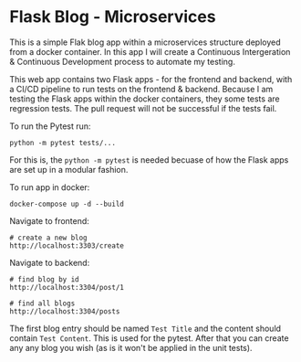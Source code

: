 # Flask Blog - Microservices

This is a simple Flak blog app within a microservices structure deployed from a docker container.
In this app I will create a Continuous Intergeration & Continuous Development process to automate my testing.

This web app contains two Flask apps - for the frontend and backend, with a CI/CD pipeline to run
tests on the frontend & backend.  Because I am testing the Flask apps within the docker containers, 
they some tests are regression tests. The pull request will not be successful if the tests fail.

To run the Pytest run:
```
python -m pytest tests/...
```
For this is, the `python -m pytest` is needed becuase of how the Flask apps are set up in a modular fashion.


To run app in docker:
```
docker-compose up -d --build
```

Navigate to frontend:
```
# create a new blog
http://localhost:3303/create
```

Navigate to backend:
```
# find blog by id
http://localhost:3304/post/1

# find all blogs
http://localhost:3304/posts
```

The first blog entry should be named `Test Title` and the content should contain `Test Content`. 
This is used for the pytest. After that you can create any any blog you wish (as is it won't be applied in the 
unit tests).
